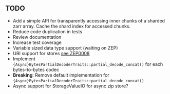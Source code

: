 ## TODO

- Add a simple API for transparently accessing inner chunks of a sharded zarr array. Cache the shard index for accessed chunks.
- Reduce code duplication in tests
- Review documentation
- Increase test coverage
- Variable sized data type support (waiting on ZEP)
- URI support for stores [see ZEP0008](https://github.com/zarr-developers/zeps/pull/48)
- Implement `{Async}BytesPartialDecoderTraits::partial_decode_concat()` for each bytes-to-bytes codec
- **Breaking**: Remove default implementation for `{Async}BytesPartialDecoderTraits::partial_decode_concat()`
- Async support for StorageValueIO for async zip store?
